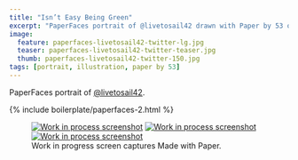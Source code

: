 ```yaml
---
title: "Isn’t Easy Being Green"
excerpt: "PaperFaces portrait of @livetosail42 drawn with Paper by 53 on an iPad."
image: 
  feature: paperfaces-livetosail42-twitter-lg.jpg
  teaser: paperfaces-livetosail42-twitter-teaser.jpg
  thumb: paperfaces-livetosail42-twitter-150.jpg
tags: [portrait, illustration, paper by 53]
---
```


PaperFaces portrait of [@livetosail42](http://twitter.com/livetosail42).

{% include boilerplate/paperfaces-2.html %}

<figure class="third">
  <a href="{{ site.url }}/images/paperfaces-livetosail42-process-1-lg.jpg"><img src="{{ site.url }}/images/paperfaces-livetosail42-process-1-600.jpg" alt="Work in process screenshot"></a>
  <a href="{{ site.url }}/images/paperfaces-livetosail42-process-2-lg.jpg"><img src="{{ site.url }}/images/paperfaces-livetosail42-process-2-600.jpg" alt="Work in process screenshot"></a>
  <a href="{{ site.url }}/images/paperfaces-livetosail42-process-3-lg.jpg"><img src="{{ site.url }}/images/paperfaces-livetosail42-process-3-600.jpg" alt="Work in process screenshot"></a>
  <figcaption>Work in progress screen captures Made with Paper.</figcaption>
</figure>